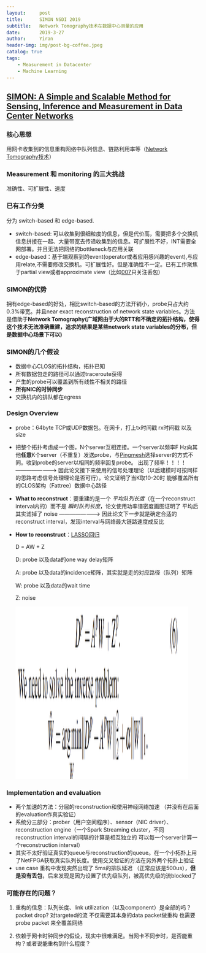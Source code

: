 ```yaml
---
layout:     post
title:      SIMON NSDI 2019
subtitle:   Network Tomography技术在数据中心测量的应用
date:       2019-3-27
author:     Yiran
header-img: img/post-bg-coffee.jpeg
catalog: true
tags:
    - Measurement in Datacenter
    - Machine Learning
---
```


## [SIMON: A Simple and Scalable Method for Sensing, Inference and Measurement in Data Center Networks](https://www.usenix.org/system/files/nsdi19-geng.pdf)

### 核心思想

用网卡收集到的信息重构网络中队列信息、链路利用率等（[Network Tomography技术](https://www.cc.gatech.edu/~dovrolis/Courses/8803_F03/christos.pdf)）

### Measurement 和 monitoring 的三大挑战

准确性、可扩展性、速度

### 已有工作分类

分为 switch-based 和 edge-based.
- switch-based: 可以收集到很细粒度的信息，但是代价高，需要把多个交换机信息拼接在一起、大量带宽去传递收集到的信息。可扩展性不好，INT需要全网部署。并且无法把网络的bottleneck与应用关联
- edge-based：基于端观察到的event(operator或者应用感兴趣的event),与应用relate,不需要修改交换机。可扩展性好。但是准确性不一定。已有工作聚焦于partial view或者approximate view（比如[007](https://www.usenix.org/system/files/conference/nsdi18/nsdi18-arzani.pdf)只关注丢包）


### SIMON的优势 

拥有edge-based的好处，相比switch-based的方法开销小，probe只占大约0.3%带宽。并且near exact reconstruction of network state variables。方法是借助于**Network Tomography(广域网由于大的RTT和不确定的拓扑结构，使得这个技术无法准确重建，追求的结果是某些network state variables的分布，但是数据中心场景下可以)**

### SIMON的几个假设

- 数据中心CLOS的拓扑结构，拓扑已知
- 所有数据包走的路径可以通过traceroute获得
- 产生的probe可以覆盖到所有线性不相关的路径
- **所有NIC的时钟同步**
- 交换机内的排队都在egress

### Design Overview

- probe：64byte TCP或UDP数据包。在网卡，打上tx时间戳 rx时间戳 以及size
- 把整个拓扑考虑成一个图，N个server互相连接。一个server以频率F Hz向其他**任意**K个server（不重复）发送probe，与[Pingmesh](https://yi-ran.github.io/2019/03/27/Pingmesh-SIGCOMM-2015/)选择server的方式不同。收到probe的server以相同的频率回复probe。      出现了频率！！！！————————> 因此论文接下来使用的信号处理理论（以后建模时可按同样的思路考虑信号处理理论是否可行）。论文证明了当K取10-20时 能够覆盖所有的CLOS架构（Fattree）数据中心路径
- **What to reconstruct**：要重建的是一个 *平均队列长度*（在一个reconstruct interval内的）而不是 *瞬时队列长度*，论文使用功率谱密度画图证明了 平均后其实滤掉了 noise       ————————> 因此论文下一步就是确定合适的reconstruct interval，发现interval与网络最大链路速度成反比
- **How to reconstruct**：[LASSO回归](https://blog.csdn.net/qq_30981697/article/details/71438636)

   D = AW + Z

   D: probe 以及data的one way delay矩阵

   A: probe 以及data的incidence矩阵，其实就是走的对应路径（队列）矩阵

   W: probe 以及data的wait time

   Z: noise

   <img width="450" height="450" src="/img/post-simon-1.jpg"/>


### Implementation and evaluation
- 两个加速的方法：分层的reconstruction和使用神经网络加速 （并没有在后面的evaluation作真实验证）
- 系统分三部分：prober（用户空间程序）、sensor（NIC driver）、reconstruction engine（一个Spark Streaming cluster，不同reconstruction interval的间隔的计算是相互独立的 可以每一个server计算一个reconstruction interval）
- 其实不太好验证真实的queue与reconstruction的queue。在一个小拓扑上用了NetFPGA获取真实队列长度。使用交叉验证的方法在另外两个拓扑上验证
- use case  重构中发现突然出现了 5ms的排队延迟 （正常应该是500us），**但是没有丢包**，后来发现是因为设置了优先级队列，被高优先级的流blocked了


### 可能存在的问题？
1. 重构的信息：队列长度、link utilization（以及component）是全部的吗？packet drop?
对targeted的流 不仅需要其本身的data packet做重构 也需要probe packet 来全覆盖网络

2. 依赖于网卡时钟同步的假设，现实中很难满足。当网卡不同步时，是否能重构？或者说能重构到什么程度？

